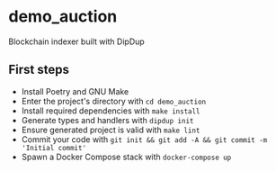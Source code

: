 # demo_auction

Blockchain indexer built with DipDup

## First steps

* Install Poetry and GNU Make
* Enter the project's directory with `cd demo_auction`
* Install required dependencies with `make install`
* Generate types and handlers with `dipdup init`
* Ensure generated project is valid with `make lint`
* Commit your code with `git init && git add -A && git commit -m 'Initial commit'` 
* Spawn a Docker Compose stack with `docker-compose up`